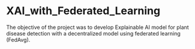 # XAI_with_Federated_Learning
The objective of the project was to develop Explainable AI model for plant disease detection with a decentralized model using federated learning (FedAvg). 
